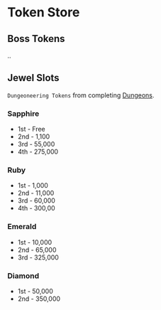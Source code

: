 # Token Store

## Boss Tokens

..

## Jewel Slots

`Dungeoneering Tokens` from completing [Dungeons](#dungeons.md).

### Sapphire

* 1st - Free
* 2nd - 1,100
* 3rd - 55,000
* 4th - 275,000

### Ruby

* 1st - 1,000
* 2nd - 11,000
* 3rd - 60,000
* 4th - 300,00

### Emerald

* 1st - 10,000
* 2nd - 65,000
* 3rd - 325,000	

### Diamond

* 1st - 50,000
* 2nd - 350,000